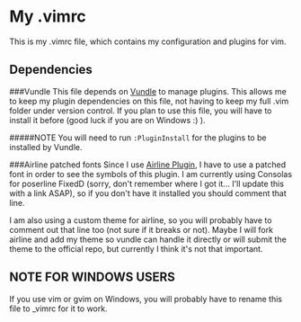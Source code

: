 My .vimrc
=========
This is my .vimrc file, which contains my configuration and plugins for vim.

Dependencies
------------

###Vundle
This file depends on [Vundle](https://github.com/VundleVim/Vundle.vim) to manage
plugins. This allows me to keep my plugin dependencies on this file, not having
to keep my full .vim folder under version control. If you plan to use this file,
you will have to install it before (good luck if you are on Windows :) ).

#####NOTE
You will need to run `:PluginInstall` for the plugins to be installed by Vundle.

###Airline patched fonts
Since I use [Airline Plugin](https://github.com/bling/vim-airline), I have to
use a patched font in order to see the symbols of this plugin. I am currently
using Consolas for poserline FixedD (sorry, don't remember where I got it...
I'll update this with a link ASAP), so if you don't have it installed you should
comment that line.

I am also using a custom theme for airline, so you will probably have to comment
out that line too (not sure if it breaks or not). Maybe I will fork airline and
add my theme so vundle can handle it directly or will submit the theme to the
official repo, but currently I think it's not that important.

NOTE FOR WINDOWS USERS
----------------------
If you use vim or gvim on Windows, you will probably have to rename this file
to \_vimrc for it to work.

